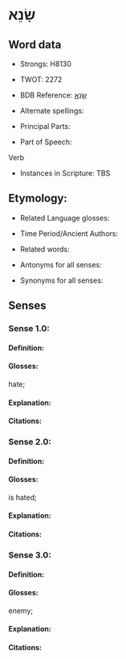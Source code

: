 # שָׂנֵא

<!-- Status: S2="NeedsEdits" -->
<!-- Lexica used for edits:   -->

## Word data

* Strongs: H8130

* TWOT: 2272

* BDB Reference: [שָׂנֵא](rc://en/bdb/dict/u.bq.aa)

* Alternate spellings:

* Principal Parts:

* Part of Speech:

Verb

* Instances in Scripture: TBS

## Etymology:

* Related Language glosses:

* Time Period/Ancient Authors:

* Related words:

* Antonyms for all senses:

* Synonyms for all senses:

## Senses

### Sense 1.0:

#### Definition:

#### Glosses:

hate; 

#### Explanation:

#### Citations:



### Sense 2.0:

#### Definition:

#### Glosses:

is hated; 

#### Explanation:

#### Citations:



### Sense 3.0:

#### Definition:

#### Glosses:

enemy; 

#### Explanation:

#### Citations:



